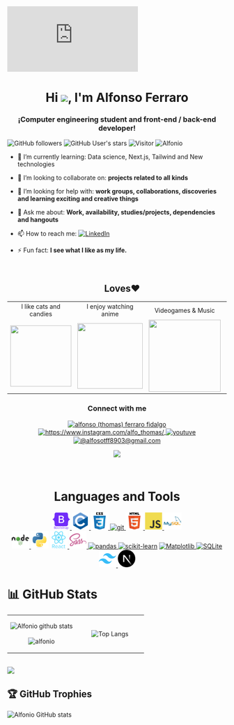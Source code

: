 ![MasterHead](https://fv5-2.failiem.lv/thumb_show.php?i=4drm5826dd&view&v=1)
<h1 align="center">Hi <img width="35" src="https://images.emojiterra.com/google/noto-emoji/unicode-15/animated/1f44b.gif">, I'm Alfonso Ferraro</h1>
<h3 align="center">¡Computer engineering student and front-end / back-end developer!</h3>

![GitHub followers](https://img.shields.io/github/followers/alfonio?style=social) ![GitHub User's stars](https://img.shields.io/github/stars/alfonio?style=social) ![Visitor](https://visitor-badge.laobi.icu/badge?page_id=Alfonio.repoName) <img src="https://komarev.com/ghpvc/?username=Alfonio" alt="Alfonio">

<div>
  
- 🌱 I’m currently learning: Data science, Next.js, Tailwind and New technologies

- 👯 I’m looking to collaborate on: **projects related to all kinds**

- 🤝 I’m looking for help with: **work groups, collaborations, discoveries and learning exciting and creative things**

- 💬 Ask me about:  **Work, availability, studies/projects, dependencies and hangouts**

- 📫 How to reach me: [![LinkedIn](https://img.shields.io/badge/linkedin-%230A66C2.svg?style=plastic&logo=linkedin&logoColor=white)](https://www.linkedin.com/in/alfonso-ferraro-a173m8a20031a6d15)

- ⚡ Fun fact: **I see what I like as my life.**
  
  <br>
  
  <h2 align="center">Loves❤</h2>
  

<table align="center" ">
  <tr>
    <td align="center" >I like cats and candies</td>
    <td align="center" >I enjoy watching anime</td>
    <td align="center" >Videogames & Music</td>
    <td align="center" >Science and Physics</td>
  </tr>
   <tr>
    <td>
      <img align="center" height="140" width="140" src="https://www.icegif.com/wp-content/uploads/2023/02/icegif-934.gif"> 
    </td>
    <td> 
      <img align="center" height="150" width="150" src="https://media0.giphy.com/media/BeybyPoJzgxKpHkzB5/giphy.gif?cid=6c09b952619fxlf9lhioaqlciewug4ydpjud3mnl836ta0rz&ep=v1_internal_gif_by_id&rid=giphy.gif&ct=s"> 
    </td>
    <td>
       <img align="center" height="165" width="165" src="https://media.baamboozle.com/uploads/images/185826/68b7db5b-f509-45e3-9421-db45d300e62e.gif"> 
    </td>
    <td>
      <img align="center" height="165" width="165" src="https://jottedbyjena.files.wordpress.com/2020/07/lhjkb.gif"> 
    </td>
  </tr>
</table>







<div align="center"> 
<h3>Connect with me</h3>
<p>
  <a href="https://www.linkedin.com/in/alfonso-ferraro-a173m8a20031a6d15/" target="blank">
    <img align="center" src="https://raw.githubusercontent.com/rahuldkjain/github-profile-readme-generator/master/src/images/icons/Social/linked-in-alt.svg" alt="alfonso (thomas) ferraro fidalgo" height="30" width="40" />
  </a>
  <a href="https://www.instagram.com/alfo_thomas/" target="blank">
    <img align="center" src="https://raw.githubusercontent.com/rahuldkjain/github-profile-readme-generator/master/src/images/icons/Social/instagram.svg" alt="https://www.instagram.com/alfo_thomas/" height="30" width="40" />
  </a>
  <a href="https://www.youtube.com/channel/UCteGNNjH9Ial9zLwZWtq5Mg" target="blank">
    <img align="center" src="https://raw.githubusercontent.com/rahuldkjain/github-profile-readme-generator/master/src/images/icons/Social/youtube.svg" alt="youtuve" height="30" width="40" />
  </a>
 <a href="mailto:alfosotff8903@gmail.com" target="_blank">
  <img align="center" src="https://img.icons8.com/fluency/48/000000/apple-mail.png" alt="@alfosotff8903@gmail.com">
</a>
</p>

<a href="https://www.youtube.com/watch?v=dQw4w9WgXcQ"><img src="https://user-images.githubusercontent.com/73097560/115834477-dbab4500-a447-11eb-908a-139a6edaec5c.gif"></a>
</div>

<br>


<h1 align="center">Languages and Tools</h1>
<p align="center"> <a href="https://getbootstrap.com" target="_blank" rel="noreferrer"> <img src="https://raw.githubusercontent.com/devicons/devicon/master/icons/bootstrap/bootstrap-plain-wordmark.svg" alt="bootstrap" width="40" height="40"/> </a> <a href="https://www.cprogramming.com/" target="_blank" rel="noreferrer"> <img src="https://raw.githubusercontent.com/devicons/devicon/master/icons/c/c-original.svg" alt="c" width="40" height="40"/> </a> <a href="https://www.w3schools.com/css/" target="_blank" rel="noreferrer"> <img src="https://raw.githubusercontent.com/devicons/devicon/master/icons/css3/css3-original-wordmark.svg" alt="css3" width="40" height="40"/> </a> <a href="https://git-scm.com/" target="_blank" rel="noreferrer"> <img src="https://www.vectorlogo.zone/logos/git-scm/git-scm-icon.svg" alt="git" width="40" height="40"/> </a> <a href="https://www.w3.org/html/" target="_blank" rel="noreferrer"> <img src="https://raw.githubusercontent.com/devicons/devicon/master/icons/html5/html5-original-wordmark.svg" alt="html5" width="40" height="40"/> </a> <a href="https://developer.mozilla.org/en-US/docs/Web/JavaScript" target="_blank" rel="noreferrer"> <img src="https://raw.githubusercontent.com/devicons/devicon/master/icons/javascript/javascript-original.svg" alt="javascript" width="40" height="40"/> </a> <a href="https://www.mysql.com/" target="_blank" rel="noreferrer"> <img src="https://raw.githubusercontent.com/devicons/devicon/master/icons/mysql/mysql-original-wordmark.svg" alt="mysql" width="40" height="40"/> </a>
<br>
<a href="https://nodejs.org" target="_blank" rel="noreferrer"> <img src="https://raw.githubusercontent.com/devicons/devicon/master/icons/nodejs/nodejs-original-wordmark.svg" alt="nodejs" width="40" height="40"/> </a> <a href="https://www.python.org" target="_blank" rel="noreferrer"> <img src="https://raw.githubusercontent.com/devicons/devicon/master/icons/python/python-original.svg" alt="python" width="40" height="40"/></a> 
<a href="https://reactjs.org/" target="_blank" rel="noreferrer"> <img src="https://raw.githubusercontent.com/devicons/devicon/master/icons/react/react-original-wordmark.svg" alt="react" width="40" height="40"/> </a> <a href="https://sass-lang.com" target="_blank" rel="noreferrer"> <img src="https://raw.githubusercontent.com/devicons/devicon/master/icons/sass/sass-original.svg" alt="sass" width="40" height="40"/> </a> <a href="https://pandas.pydata.org/" target="_blank" rel="noreferrer"> <img src="https://upload.wikimedia.org/wikipedia/commons/thumb/e/ed/Pandas_logo.svg/1200px-Pandas_logo.svg.png" alt="pandas" width="40" height="40"/> </a> <a href="https://scikit-learn.org/" target="_blank" rel="noreferrer"><img src="https://upload.wikimedia.org/wikipedia/commons/thumb/0/05/Scikit_learn_logo_small.svg/1200px-Scikit_learn_logo_small.svg.png" alt="scikit-learn" width="40" height="40"/></a> <a href="https://matplotlib.org/" target="_blank" rel="noreferrer"><img src="https://upload.wikimedia.org/wikipedia/commons/thumb/0/01/Created_with_Matplotlib-logo.svg/1200px-Created_with_Matplotlib-logo.svg.png" alt="Matplotlib" width="40" height="40"/></a><a href="https://www.sqlite.org/" target="_blank" rel="noreferrer"> <img src="https://www.sqlite.org/images/sqlite370_banner.gif" alt="SQLite" width="40" height="40"/></a> <a href="https://tailwindcss.com/" target="_blank" rel="noreferrer"> <img src="https://raw.githubusercontent.com/devicons/devicon/master/icons/tailwindcss/tailwindcss-original.svg" alt="Tailwind CSS" width="40" height="40"/> </a>
<a href="https://nextjs.org/" target="_blank" rel="noreferrer"> <img src="https://raw.githubusercontent.com/devicons/devicon/master/icons/nextjs/nextjs-original.svg" alt="Next.js" width="40" height="40"/> </a>




</p>

# 📊 GitHub Stats

<table align="center">
<tr border="none">
<td width="50%" align="center">
  
  ![Alfonio github stats](https://github-readme-stats.vercel.app/api?username=alfonio&show_icons=true&theme=tokyonight)
  <br></br>
  <img  align="center"  src="https://github-readme-streak-stats.herokuapp.com/?user=alfonio&show_icons=true&theme=tokyonight" alt="alfonio" /> 
</td>

<td width="50%" align="center">
  
 ![Top Langs](https://github-readme-stats.vercel.app/api/top-langs/?username=alfonio&theme=tokyonight)
 
  </td>
</tr>
</table>
<br>
<a href="https://www.youtube.com/watch?v=dQw4w9WgXcQ"><img src="https://user-images.githubusercontent.com/73097560/115834477-dbab4500-a447-11eb-908a-139a6edaec5c.gif"></a>


## 🏆 GitHub Trophies
![Alfonio GitHub stats](https://github-profile-trophy.vercel.app/?username=alfonio&theme=onedark&no-frame=true&no-bg=false&margin-w=4)








